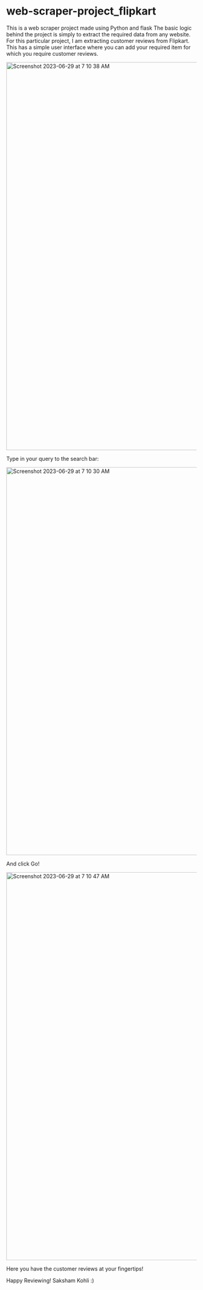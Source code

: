 # web-scraper-project_flipkart
This is a web scraper project made using Python and flask 
The basic logic behind the project is simply to extract the required data from any website.
For this particular project, I am extracting customer reviews from Flipkart.
This has a simple user interface where you can add your required item for which you require customer reviews.

<img width="1025" alt="Screenshot 2023-06-29 at 7 10 38 AM" src="https://github.com/sakshamkohli/web-scraper-project_flipkart/assets/85550318/4a8e08a5-942a-415f-a036-6fb58d7cd2f6">

Type in your query to the search bar:

<img width="1025" alt="Screenshot 2023-06-29 at 7 10 30 AM" src="https://github.com/sakshamkohli/web-scraper-project_flipkart/assets/85550318/26f6dccb-e5ef-413c-a66c-4f8041716bb0">

And click Go!

<img width="1025" alt="Screenshot 2023-06-29 at 7 10 47 AM" src="https://github.com/sakshamkohli/web-scraper-project_flipkart/assets/85550318/76613d43-e4ae-4731-9852-8066de2f0e02">

Here you have the customer reviews at your fingertips!

Happy Reviewing! 
Saksham Kohli :)
